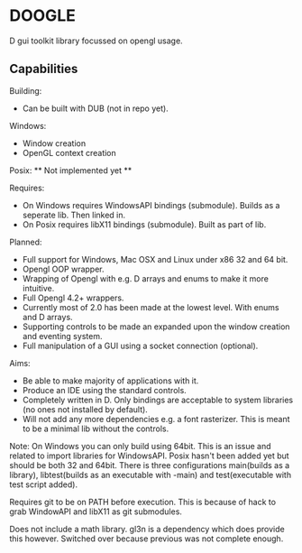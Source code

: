 DOOGLE
======

D gui toolkit library focussed on opengl usage.

Capabilities
------------

Building:
* Can be built with DUB (not in repo yet).

Windows:
* Window creation
* OpenGL context creation

Posix:
** Not implemented yet **

Requires:
* On Windows requires WindowsAPI bindings (submodule). Builds as a seperate lib. Then linked in.
* On Posix requires libX11 bindings (submodule). Built as part of lib.

Planned:
* Full support for Windows, Mac OSX and Linux under x86 32 and 64 bit.
* Opengl OOP wrapper.
* Wrapping of Opengl with e.g. D arrays and enums to make it more intuitive.
* Full Opengl 4.2+ wrappers.
* Currently most of 2.0 has been made at the lowest level. With enums and D arrays.
* Supporting controls to be made an expanded upon the window creation and eventing system.
* Full manipulation of a GUI using a socket connection (optional).

Aims:
* Be able to make majority of applications with it.
* Produce an IDE using the standard controls.
* Completely written in D. Only bindings are acceptable to system libraries (no ones not installed by default).
* Will not add any more dependencies e.g. a font rasterizer.
  This is meant to be a minimal lib without the controls.

Note:
On Windows you can only build using 64bit. This is an issue and related to import libraries for WindowsAPI.
Posix hasn't been added yet but should be both 32 and 64bit.
There is three configurations main(builds as a library), libtest(builds as an executable with -main) and test(executable with test script added).

Requires git to be on PATH before execution. This is because of hack to grab WindowAPI and libX11 as git submodules.

Does not include a math library. gl3n is a dependency which does provide this however. Switched over because previous was not complete enough.